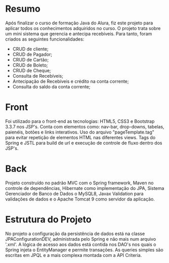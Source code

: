 # Resumo
Após finalizar o curso de formação Java do Alura, fiz este projeto para aplicar todos os conhecimentos adquiridos no curso. 
O projeto trata sobre um mini sistema que gerencia e antecipa recebíveis. Para tanto, foram criados as seguintes funcionalidades:
- CRUD de cliente;
- CRUD de Pagador;
- CRUD de Cartão; 
- CRUD de Boleto;
- CRUD de Cheque;
- Consulta de Recebíveis;
- Antecipação de Recebíveis e crédito na conta corrente;
- Consulta do saldo da conta corrente;

# Front
Foi utilizado para o front-end as tecnologias: HTML5, CSS3 e Bootstrap 3.3.7 nos JSP's. 
Conta com elementos como: nav-bar, drop-downs, tabelas, paienéis, botões e links interativos. 
Uso do arquivo "pageTemplate.tag" para evitar repetição de elementos HTML nas diferentes views. 
Tags do Spring e JSTL para build de url e execução de controle de fluxo dentro dos JSP's.

# Back
Projeto construído no padrão MVC com o Spring framework, Maven no controle de dependências, Hibernate como implementação do JPA, Sistema Gerenciador de Banco de Dados o MySQL8, Javax Validation para validações de dados e o Apache Tomcat 9 como servidor da aplicação.

# Estrutura do Projeto
No projeto a configuração da persistência de dados está na classe JPAConfigurationDEV, administrada pelo Spring e não mais num arquivo '.xml'. 
A lógica de acesso aos dados está contida nos DAO's nos quais o Spring injeta o EntityManager e permite transações.
As queries simples são escritas em JPQL e a mais complexa montada com a API Criteria.




